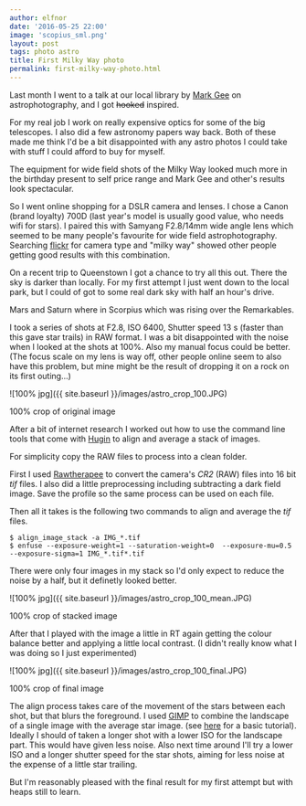 ```yaml
---
author: elfnor
date: '2016-05-25 22:00'
image: 'scopius_sml.png'
layout: post
tags: photo astro
title: First Milky Way photo
permalink: first-milky-way-photo.html
---
```


Last month I went to a talk at our local library by [Mark Gee](http://theartofnight.com/) on astrophotography, and I got <s>hooked</s> inspired.

For my real job I work on really expensive optics for some of the big telescopes. I also did a few astronomy papers way back. Both of these made me think I\'d be a bit disappointed with any astro photos I could take with stuff I could afford to buy for myself.

The equipment for wide field shots of the Milky Way looked much more in the birthday present to self price range and Mark Gee and other\'s results look spectacular.

So I went online shopping for a DSLR camera and lenses. I chose a Canon (brand loyalty) 700D (last year\'s model is usually good value, who needs wifi for stars). I paired this with Samyang F2.8/14mm wide angle lens which seemed to be many people\'s favourite for wide field astrophotography. Searching [flickr](https://www.flickr.com/search/?q=milky+way&cm=canon%2Feos_700d) for camera type and \"milky way\" showed other people getting good results with this combination.

On a recent trip to Queenstown I got a chance to try all this out. There the sky is darker than locally. For my first attempt I just went down to the local park, but I could of got to some real dark sky with half an hour\'s drive.

Mars and Saturn where in Scorpius which was rising over the Remarkables.

I took a series of shots at F2.8, ISO 6400, Shutter speed 13 s (faster than this gave star trails) in RAW format. I was a bit disappointed with the noise when I looked at the shots at 100%. Also my manual focus could be better. (The focus scale on my lens is way off, other people online seem to also have this problem, but mine might be the result of dropping it on a rock on its first outing\...)

![100% jpg]({{ site.baseurl }}/images/astro_crop_100.JPG)

100% crop of original image

After a bit of internet research I worked out how to use the command line tools that come with [Hugin](http://hugin.sourceforge.net/) to align and average a stack of images.

For simplicity copy the RAW files to process into a clean folder.

First I used [Rawtherapee](http://rawtherapee.com/blog/features) to convert the camera\'s *CR2* (RAW) files into 16 bit *tif* files. I also did a little preprocessing including subtracting a dark field image. Save the profile so the same process can be used on each file.

Then all it takes is the following two commands to align and average the *tif* files.

    $ align_image_stack -a IMG_*.tif
    $ enfuse --exposure-weight=1 --saturation-weight=0  --exposure-mu=0.5 --exposure-sigma=1 IMG_*.tif*.tif

There were only four images in my stack so I\'d only expect to reduce the noise by a half, but it definetly looked better.

![100% jpg]({{ site.baseurl }}/images/astro_crop_100_mean.JPG)

100% crop of stacked image

After that I played with the image a little in RT again getting the colour balance better and applying a little local contrast. (I didn\'t really know what I was doing so I just experimented)

![100% jpg]({{ site.baseurl }}/images/astro_crop_100_final.JPG)

100% crop of final image

The align process takes care of the movement of the stars between each shot, but that blurs the foreground. I used [GIMP](https://www.gimp.org/) to combine the landscape of a single image with the average star image. (see [here](https://www.gimp.org/tutorials/Layer_Masks/) for a basic tutorial). Ideally I should of taken a longer shot with a lower ISO for the landscape part. This would have given less noise. Also next time around I\'ll try a lower ISO and a longer shutter speed for the star shots, aiming for less noise at the expense of a little star trailing.

But I\'m reasonably pleased with the final result for my first attempt but with heaps still to learn.

